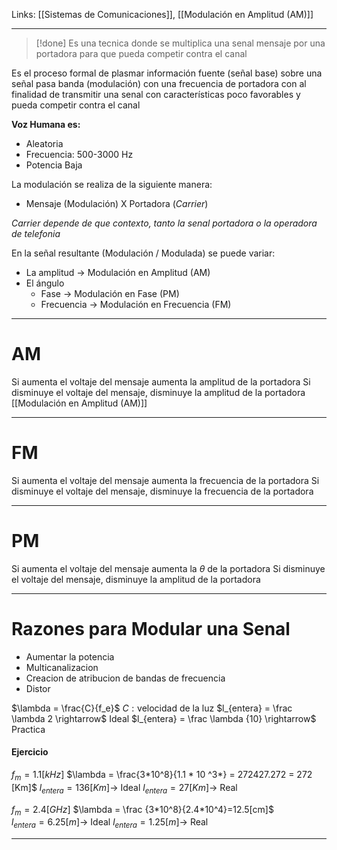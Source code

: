 Links: [[Sistemas de Comunicaciones]], [[Modulación en Amplitud (AM)]]
___

> [!done] Es una tecnica donde se multiplica una senal mensaje por una portadora para que pueda competir contra el canal

Es  el proceso formal de plasmar información fuente (señal base) sobre una señal pasa banda (modulación) con una frecuencia de portadora con al finalidad de transmitir una senal con características poco favorables y pueda competir contra el canal

**Voz Humana es:**
- Aleatoria
- Frecuencia: 500-3000 Hz
- Potencia Baja

La modulación se realiza de la siguiente manera:
- Mensaje (Modulación) X Portadora (*Carrier*)

*Carrier depende de que contexto, tanto la senal portadora o la operadora de telefonia*

En la señal resultante (Modulación / Modulada) se puede variar:
- La amplitud $\rightarrow$ Modulación en Amplitud (AM)
- El ángulo
	- Fase $\rightarrow$ Modulación en Fase (PM)
	- Frecuencia $\rightarrow$ Modulación en Frecuencia (FM)

___
# AM
Si aumenta el voltaje del mensaje aumenta la amplitud de la portadora
Si disminuye el voltaje del mensaje, disminuye la amplitud de la portadora
[[Modulación en Amplitud (AM)]]

___
# FM
Si aumenta el voltaje del mensaje aumenta la frecuencia de la portadora
Si disminuye el voltaje del mensaje, disminuye la frecuencia de la portadora

___
# PM
Si aumenta el voltaje del mensaje aumenta la $\theta$ de la portadora
Si disminuye el voltaje del mensaje, disminuye la amplitud de la portadora

___
# Razones para Modular una Senal
- Aumentar la potencia
- Multicanalizacion
- Creacion de atribucion de bandas de frecuencia
- Distor

$\lambda = \frac{C}{f_e}$
$C: \text{velocidad de la luz}$
$l_{entera} = \frac \lambda 2 \rightarrow$ Ideal
$l_{entera} = \frac \lambda {10} \rightarrow$ Practica

#### Ejercicio
$f_m=1.1 [kHz]$
$\lambda = \frac{3*10^8}{1.1 * 10 ^3*} = 272427.272 = 272 [Km]$
$l_{entera} = 136 [Km] \rightarrow$ Ideal
$l_{entera}=27[Km] \rightarrow$ Real

$f_m=2.4[GHz]$
$\lambda = \frac {3*10^8}{2.4*10^4}=12.5[cm]$                                                                                                                                                                                                                                                                       
$l_{entera} = 6.25 [m] \rightarrow$ Ideal
$l_{entera}=1.25[m] \rightarrow$ Real

___
